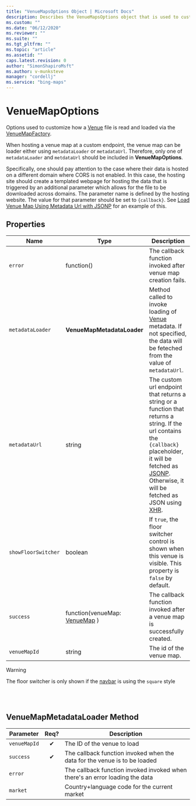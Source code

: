 ```yaml
---
title: "VenueMapsOptions Object | Microsoft Docs"
description: Describes the VenueMapsOptions object that is used to customize how a Venue file is read and loaded via the VenueMapFactory and details its properties and the VenueMapMetadataLoader method.
ms.custom: ""
ms.date: "06/12/2020"
ms.reviewer: ""
ms.suite: ""
ms.tgt_pltfrm: ""
ms.topic: "article"
ms.assetid: ""
caps.latest.revision: 0
author: "SimonShapiroMsft"
ms.author: v-munksteve
manager: "cordellj"
ms.service: "bing-maps"
---
```


# VenueMapOptions
Options used to customize how a [Venue](../../../venues/venue.md) file is read and loaded via the [VenueMapFactory](venuemapfactory-class.md).

When hosting a venue map at a custom endpoint, the venue map can be loader either using `metadataLoader` or `metadataUrl`. Therefore, only one of `metadataLoader` and `metdataUrl` should be included in **VenueMapOptions**. 



Specifically, one should pay attention to the case where their data is hosted on a different domain where CORS is not enabled. In this case, the hosting site should create a templated webpage for hosting the data that is triggered by an additional parameter which allows for the file to be downloaded across domains. The parameter name is defined by the hosting website. The value for that parameter should be set to `{callback}`. See [Load Venue Map Using Metadata Url with JSONP](https://www.bing.com/api/maps/mapcontrol/isdk/) for an example of this.

## Properties
Name                               | Type           | Description
---------------------------------- | --------------------- | -----------------------------------
`error` | function() | The callback function invoked after venue map creation fails.
`metadataLoader` | **VenueMapMetadataLoader** | Method called to invoke loading of [Venue](../../../venues/venue.md) metadata. If not specified, the data will be feteched from the value of `metadataUrl`.
`metadataUrl` | string | The custom url endpoint that returns a string or a function that returns a string. If the url contains the `{callback}` placeholder, it will be fetched as [JSONP](https://en.wikipedia.org/wiki/JSONP). Otherwise, it will be fetched as JSON using [XHR](https://en.wikipedia.org/wiki/XMLHttpRequest). 
`showFloorSwitcher` | boolean | If `true`, the floor switcher control is shown when this venue is visible. This property is `false` by default. 
`success`| function(venueMap: [VenueMap](venuemap-class.md) ) | The callback function invoked after a venue map is successfully created.
`venueMapId` | string | The id of the venue map.

> [!WARNING]
> The floor switcher is only shown if the [navbar](../../map-control-api/navigationbarmode-enumeration.md) is using the `square` style
<br/>

<br/>

## VenueMapMetadataLoader Method
Parameter                               | Req? | Description
----------------------------------  | :---------------------: | -----------------------------------
`venueMapId` | ✔ | The ID of the venue to load
`success` | ✔ |The callback function invoked when the data for the venue is to be loaded
`error` | |The callback function invoked invoked when there's an error loading the data
`market` | |Country+language code for the current market